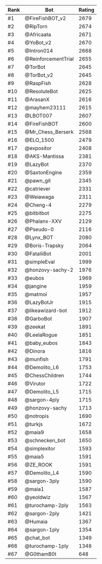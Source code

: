 Rank|Bot|Rating
---|---|---
#1|@FireFishBOT_v2|2679
#2|@RipTorn|2674
#3|@Africaata|2671
#4|@YoBot_v2|2670
#5|@Intron014|2668
#6|@ReinforcementTrial|2655
#7|@TorBot|2645
#8|@TorBot_v2|2645
#9|@RaspFish|2628
#10|@ResoluteBot|2625
#11|@ArasanX|2616
#12|@mayhem23111|2615
#13|@LBOT007|2607
#14|@FireFishBOT|2600
#15|@Mr_Chess_Berserk|2568
#16|@ELO_1500|2479
#17|@expositor|2408
#18|@AKS-Mantissa|2381
#19|@LazyBot|2370
#20|@SaxtonEngine|2359
#21|@pawn_git|2345
#22|@catriever|2331
#23|@Weiawaga|2311
#24|@Cheng-4|2279
#25|@bitbitbot|2275
#26|@Phalanx-XXV|2129
#27|@Pseudo-0|2116
#28|@Lynx_BOT|2080
#29|@Boris-Trapsky|2064
#30|@FataliiBot|2001
#31|@simpleEval|1999
#32|@honzovy-sachy-2|1976
#33|@eubos|1969
#34|@jangine|1959
#35|@matmoi|1957
#36|@LazyBotJr|1915
#37|@likeawizard-bot|1912
#38|@GarboBot|1907
#39|@zeekat|1891
#40|@LeelaRogue|1851
#41|@baby_eubos|1843
#42|@Dinora|1816
#43|@munfish|1791
#44|@Demolito_L6|1753
#45|@ChessChildren|1744
#46|@Virutor|1722
#47|@Demolito_L5|1715
#48|@sargon-4ply|1715
#49|@honzovy-sachy|1713
#50|@notropis|1690
#51|@turkjs|1672
#52|@maia9|1658
#53|@schnecken_bot|1650
#54|@simplexitor|1593
#55|@maia5|1591
#56|@ZE_ROOK|1591
#57|@Demolito_L4|1590
#58|@sargon-3ply|1590
#59|@maia1|1587
#60|@yeoldwiz|1567
#61|@turochamp-2ply|1563
#62|@sargon-2ply|1421
#63|@Humaia|1367
#64|@sargon-1ply|1354
#65|@chat_bot|1349
#66|@turochamp-1ply|1348
#67|@G0thamB0t|648
